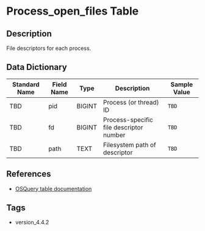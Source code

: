 # Process_open_files Table

## Description
File descriptors for each process.

## Data Dictionary
|Standard Name|Field Name|Type|Description|Sample Value|
|---|---|---|---|---|
|TBD|pid|BIGINT|Process (or thread) ID|`TBD`|
|TBD|fd|BIGINT|Process-specific file descriptor number|`TBD`|
|TBD|path|TEXT|Filesystem path of descriptor|`TBD`|

## References
* [OSQuery table documentation](https://osquery.io/schema/current#process_open_files)

## Tags
* version_4.4.2